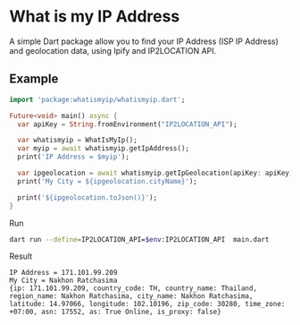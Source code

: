 # What is my IP Address

A simple Dart package allow you to find your IP Address (ISP IP Address) and geolocation data, using Ipify and IP2LOCATION API.

## Example

```dart
import 'package:whatismyip/whatismyip.dart';

Future<void> main() async {
  var apiKey = String.fromEnvironment("IP2LOCATION_API");

  var whatismyip = WhatIsMyIp();
  var myip = await whatismyip.getIpAddress();
  print('IP Address = $myip');

  var ipgeolocation = await whatismyip.getIpGeolocation(apiKey: apiKey);
  print('My City = ${ipgeolocation.cityName}');

  print('${ipgeolocation.toJson()}');
}
```

Run

```sh
dart run --define=IP2LOCATION_API=$env:IP2LOCATION_API  main.dart
```

Result

```text
IP Address = 171.101.99.209
My City = Nakhon Ratchasima
{ip: 171.101.99.209, country_code: TH, country_name: Thailand, region_name: Nakhon Ratchasima, city_name: Nakhon Ratchasima, latitude: 14.97066, longitude: 102.10196, zip_code: 30280, time_zone: +07:00, asn: 17552, as: True Online, is_proxy: false}
```